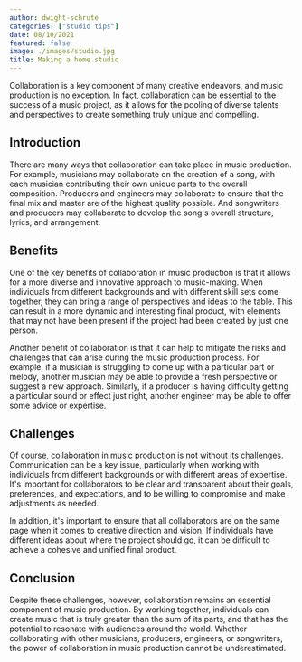 ```yaml
---
author: dwight-schrute
categories: ["studio tips"]
date: 08/10/2021
featured: false
image: ./images/studio.jpg
title: Making a home studio
---
```


Collaboration is a key component of many creative endeavors, and music production is no exception. In fact,
collaboration can be essential to the success of a music project, as it allows for the pooling of diverse talents and
perspectives to create something truly unique and compelling.

## Introduction

There are many ways that collaboration can take place in music production. For example, musicians may collaborate on the
creation of a song, with each musician contributing their own unique parts to the overall composition. Producers and
engineers may collaborate to ensure that the final mix and master are of the highest quality possible. And songwriters
and producers may collaborate to develop the song's overall structure, lyrics, and arrangement.

## Benefits

One of the key benefits of collaboration in music production is that it allows for a more diverse and innovative
approach to music-making. When individuals from different backgrounds and with different skill sets come together, they
can bring a range of perspectives and ideas to the table. This can result in a more dynamic and interesting final
product, with elements that may not have been present if the project had been created by just one person.

Another benefit of collaboration is that it can help to mitigate the risks and challenges that can arise during the
music production process. For example, if a musician is struggling to come up with a particular part or melody, another
musician may be able to provide a fresh perspective or suggest a new approach. Similarly, if a producer is having
difficulty getting a particular sound or effect just right, another engineer may be able to offer some advice or
expertise.

## Challenges

Of course, collaboration in music production is not without its challenges. Communication can be a key issue,
particularly when working with individuals from different backgrounds or with different areas of expertise. It's
important for collaborators to be clear and transparent about their goals, preferences, and expectations, and to be
willing to compromise and make adjustments as needed.

In addition, it's important to ensure that all collaborators are on the same page when it comes to creative direction
and vision. If individuals have different ideas about where the project should go, it can be difficult to achieve a
cohesive and unified final product.

## Conclusion

Despite these challenges, however, collaboration remains an essential component of music production. By working
together, individuals can create music that is truly greater than the sum of its parts, and that has the potential to
resonate with audiences around the world. Whether collaborating with other musicians, producers, engineers, or
songwriters, the power of collaboration in music production cannot be underestimated.
